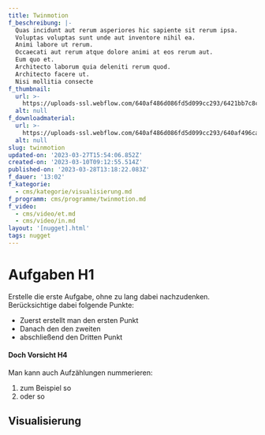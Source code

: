 ```yaml
---
title: Twinmotion
f_beschreibung: |-
  Quas incidunt aut rerum asperiores hic sapiente sit rerum ipsa.
  Voluptas voluptas sunt unde aut inventore nihil ea.
  Animi labore ut rerum.
  Occaecati aut rerum atque dolore animi at eos rerum aut.
  Eum quo et.
  Architecto laborum quia deleniti rerum quod.
  Architecto facere ut.
  Nisi mollitia consecte
f_thumbnail:
  url: >-
    https://uploads-ssl.webflow.com/640af486d086fd5d099cc293/6421bb7c8c79ec6cfbe9806e_aufladen_thumbnail-03-6.png
  alt: null
f_downloadmaterial:
  url: >-
    https://uploads-ssl.webflow.com/640af486d086fd5d099cc293/640af496caf87f31133a1f87_image13.jpeg
  alt: null
slug: twinmotion
updated-on: '2023-03-27T15:54:06.852Z'
created-on: '2023-03-10T09:12:55.514Z'
published-on: '2023-03-28T13:18:22.083Z'
f_dauer: '13:02'
f_kategorie:
  - cms/kategorie/visualisierung.md
f_programm: cms/programme/twinmotion.md
f_video:
  - cms/video/et.md
  - cms/video/in.md
layout: '[nugget].html'
tags: nugget
---
```


Aufgaben H1
===========

Erstelle die erste Aufgabe, ohne zu lang dabei nachzudenken.  
Berücksichtige dabei folgende Punkte:

*   Zuerst erstellt man den ersten Punkt
*   Danach den den zweiten
*   abschließend den Dritten Punkt

#### Doch Vorsicht H4

Man kann auch Aufzählungen nummerieren:

1.  zum Beispiel so
2.  oder so

Visualisierung
--------------
